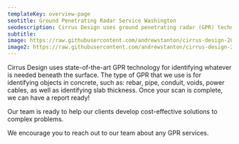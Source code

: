 ```yaml
---
templateKey: overview-page
seotitle: Ground Penetrating Radar Service Washington
seodescription: Cirrus Design uses ground penetrating radar (GPR) technology to help identify what is below a surface servicing Idaho & Washington state
subtitle:
image: https://raw.githubusercontent.com/andrewstanton/cirrus-design-2021/staging/src/img/content/gpr/gpr-tool1.jpg
image2: https://raw.githubusercontent.com/andrewstanton/cirrus-design-2021/staging/src/img/content/gpr/map-view.jpg
---
```


Cirrus Design uses state-of-the-art GPR technology for identifying whatever is needed beneath the surface. The type of GPR that we use is for identifying objects in concrete, such as: rebar, pipe, conduit, voids, power cables, as well as identifying slab thickness. Once your scan is complete, we can have a report ready!

Our team is ready to help our clients develop cost-effective solutions to complex problems.

We encourage you to reach out to our team about any GPR services.